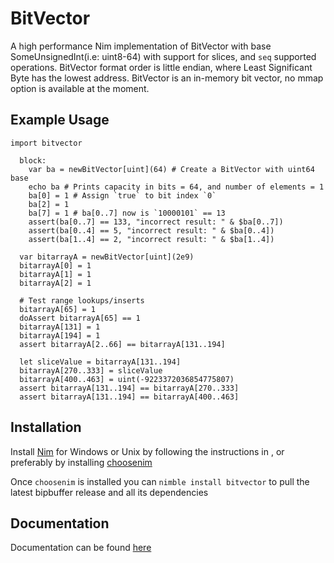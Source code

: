 # BitVector
A high performance Nim implementation of BitVector with base SomeUnsignedInt(i.e: uint8-64) with support for slices, and `seq` supported operations. BitVector format order is little endian, where Least Significant Byte has the lowest address. BitVector is an in-memory bit vector, no mmap option is available at the moment.

## Example Usage                                                        
```
import bitvector
   
  block:
    var ba = newBitVector[uint](64) # Create a BitVector with uint64 base
    echo ba # Prints capacity in bits = 64, and number of elements = 1
    ba[0] = 1 # Assign `true` to bit index `0`
    ba[2] = 1
    ba[7] = 1 # ba[0..7] now is `10000101` == 13
    assert(ba[0..7] == 133, "incorrect result: " & $ba[0..7]) 
    assert(ba[0..4] == 5, "incorrect result: " & $ba[0..4])
    assert(ba[1..4] == 2, "incorrect result: " & $ba[1..4])
 
  var bitarrayA = newBitVector[uint](2e9)
  bitarrayA[0] = 1
  bitarrayA[1] = 1
  bitarrayA[2] = 1
  
  # Test range lookups/inserts
  bitarrayA[65] = 1
  doAssert bitarrayA[65] == 1
  bitarrayA[131] = 1
  bitarrayA[194] = 1
  assert bitarrayA[2..66] == bitarrayA[131..194]

  let sliceValue = bitarrayA[131..194]
  bitarrayA[270..333] = sliceValue
  bitarrayA[400..463] = uint(-9223372036854775807)
  assert bitarrayA[131..194] == bitarrayA[270..333]
  assert bitarrayA[131..194] == bitarrayA[400..463]
```
## Installation
Install <a class="external reference" href="https://nim-lang.org/install.html">Nim</a> for Windows or Unix by following the instructions in , or preferably by installing <a class="reference external" href="https://github.com/dom96/choosenim">choosenim</a>

Once ```choosenim``` is installed you can ```nimble install bitvector``` to pull the latest bipbuffer release and all its dependencies

## Documentation
Documentation can be found <a class="external reference" href="https://marcazar.github.io/BitVector/docs/bitvector.html">here</a>
